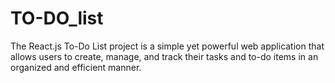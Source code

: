 # TO-DO_list
The React.js To-Do List project is a simple yet powerful web application that allows users to create, manage, and track their tasks and to-do items in an organized and efficient manner.
